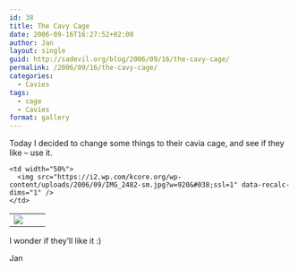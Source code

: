 ```yaml
---
id: 38
title: The Cavy Cage
date: 2006-09-16T16:27:52+02:00
author: Jan
layout: single
guid: http://sadevil.org/blog/2006/09/16/the-cavy-cage/
permalink: /2006/09/16/the-cavy-cage/
categories:
  - Cavies
tags:
  - cage
  - Cavies
format: gallery
---
```

Today I decided to change some things to their cavia cage, and see if they like &#8211; use it.

<table border="0" width="100%">
  <tr>
    <td width="50%">
      <img src="https://i0.wp.com/kcore.org/wp-content/uploads/2006/09/IMG_2481-sm.jpg?w=920&#038;ssl=1" data-recalc-dims="1" />
    </td>
    
    <td width="50%">
      <img src="https://i2.wp.com/kcore.org/wp-content/uploads/2006/09/IMG_2482-sm.jpg?w=920&#038;ssl=1" data-recalc-dims="1" />
    </td>
  </tr>
</table>

I wonder if they&#8217;ll like it :)

Jan
